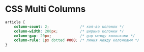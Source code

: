 # CSS Multi Columns

```css
article {
	column-count: 2;              /* кол-во колонок */
	column-width: 200px;          /* ширина колонки */
	column-gap: 20px;             /* gap между колонками */
	column-rule: 1px dotted #000; /* линия между колонками */
}
```

<v-iframe
	height="550"
	src="https://codepen.io/Sergeenkov/embed/bGGvjwv?height=573&theme-id=0&default-tab=css,result"
/>
